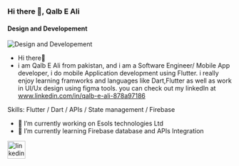 ### Hi there 👋, Qalb E Ali
#### Design and Developement
![Design and Developement](https://media-exp1.licdn.com/dms/image/D4D16AQHmYzkBh0pqXA/profile-displaybackgroundimage-shrink_350_1400/0/1665767167370?e=1672876800&v=beta&t=hV2GnO7TcceNJ9hfUNJYFOcuzQUUb6rJrk7_mUcjtMY)

- Hi there👋
- i am Qalb E Ali from pakistan, and i am a Software Engineer/ Mobile App developer, i do mobile Application development using Flutter. i really enjoy learning framworks and languages like Dart,Flutter as well as work in UI/Ux design using figma tools. you can check out my linkedIn at www.linkedin.com/in/qalb-e-ali-878a97186


Skills: Flutter / Dart / APIs / State management / Firebase

- 🔭 I’m currently working on Esols technologies Ltd 
- 🌱 I’m currently learning Firebase database and APIs Integration 


[<img src='https://cdn.jsdelivr.net/npm/simple-icons@3.0.1/icons/linkedin.svg' alt='linkedin' height='40'>](https://www.linkedin.com/in/www.linkedin.com/in/qalb-e-ali-878a97186/)  







